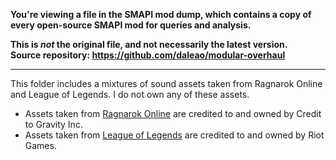 **You're viewing a file in the SMAPI mod dump, which contains a copy of every open-source SMAPI mod
for queries and analysis.**

**This is _not_ the original file, and not necessarily the latest version.**  
**Source repository: https://github.com/daleao/modular-overhaul**

----

This folder includes a mixtures of sound assets taken from Ragnarok Online and League of Legends.
I do not own any of these assets. 
- Assets taken from [Ragnarok Online](http://iro.ragnarokonline.com/) are credited to and owned by Credit to Gravity Inc.
- Assets taken from [League of Legends](https://www.leagueoflegends.com/) are credited to and owned by Riot Games.
